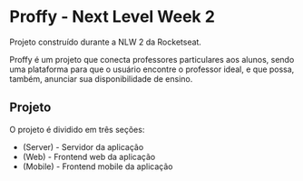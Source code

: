<h1>Proffy - Next Level Week 2</h1>

<p>Projeto construído durante a NLW 2 da Rocketseat.</p>
<p>Proffy é um projeto que conecta professores particulares aos alunos,
sendo uma plataforma para que o usuário encontre o professor ideal,
e que possa, também, anunciar sua disponibilidade de ensino.</p>

<h2>Projeto</h2>

<p>O projeto é dividido em três seções:</p>
<ul>
  <li>(Server) - Servidor da aplicação</li>
  <li>(Web) - Frontend web da aplicação</li>
  <li>(Mobile) - Frontend mobile da aplicação</li>
</ul>
